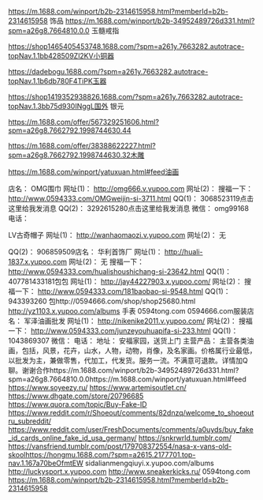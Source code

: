 https://m.1688.com/winport/b2b-2314615958.html?memberId=b2b-2314615958 饰品
https://m.1688.com/winport/b2b-34952489726d331.html?spm=a26g8.7664810.0.0 玉髓戒指

https://shop1465405453748.1688.com/?spm=a261y.7663282.autotrace-topNav.1.1bb428509Zl2KV小铜器

https://dadebogu.1688.com/?spm=a261y.7663282.autotrace-topNav.1.1b6db780F4TiPK玉器

https://shop1419352938826.1688.com/?spm=a261y.7663282.autotrace-topNav.1.3bb75d930INggL国外
银元

https://m.1688.com/offer/567329251606.html?spm=a26g8.7662792.1998744630.44

https://m.1688.com/offer/38388622227.html?spm=a26g8.7662792.1998744630.32木雕

https://m.1688.com/winport/yatuxuan.html#feed油画

店名：
OMG围巾
网址(1)：
http://omg666.v.yupoo.com
网址(2)：
搜福一下：
http://www.0594333.com/OMGweijin-si-3711.html
QQ(1)：
3068523119点击这里给我发消息
QQ(2)：
3292615280点击这里给我发消息
微信：
omg99168
电话：

LV古奇帽子
网址(1)：
http://wanhaomaozi.v.yupoo.com
网址(2)：
无


QQ(2)：
906859509店名：
华利首饰厂
网址(1)：
http://huali-1837.x.yupoo.com
网址(2)：
无
搜福一下：
http://www.0594333.com/hualishoushichang-si-23642.html
QQ(1)：
407781433181包包
网址(1)：
http://jay44227903.x.yupoo.com/
网址(2)：
搜福一下：
http://www.0594333.com/181baobao-si-9548.html
QQ(1)：
943393260
包http://0594666.com/shop/shop25680.html
http://yz1103.x.yupoo.com/albums
手表
0594tong.com
0594666.com服装店名： 军泽油画批发
网址(1)： http://nikenike2011.v.yupoo.com/ 
网址(2)：
搜福一下： http://www.0594333.com/junzeyouhuapifa-si-233.html 
QQ(1)： 1043869307
微信：
电话：
地址： 安福家园，送货上门
主营产品： 主营各类油画，包括，风景，花卉，山水，人物，动物，肖像，及名家画。价格属行业最低，以批发为主，兼做零售，代加工，代发货。服务一流。不满意可退款。详情加Q聊。谢谢合作https://m.1688.com/winport/b2b-34952489726d331.html?spm=a26g8.7664810.0.0https://m.1688.com/winport/yatuxuan.html#feed
https://www.soyeezy.ru/
https://www.artemisoutlet.cn/
https://www.dhgate.com/store/20796685
https://www.quora.com/topic/Buy-Fake-ID
https://www.reddit.com/r/Shoeout/comments/82dnzq/welcome_to_shoeoutru_subreddit/
https://www.reddit.com/user/FreshDocuments/comments/a0uyds/buy_fake_id_cards_online_fake_id_usa_germany/
https://snkrwrld.tumblr.com/
https://vansfriend.tumblr.com/post/179708372554/nasa-x-vans-old-skoolhttps://hongmu.1688.com/?spm=a2615.2177701.top-nav.1.167a70beOfmtEW
sidalianmengqiuyi.x.yupoo.com/albums
http://luckysport.x.yupoo.com
http://www.sneakerkicks.ru/
0594tong.com
https://m.1688.com/winport/b2b-2314615958.html?memberId=b2b-2314615958
